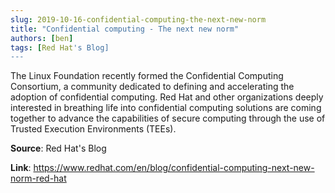 ```yaml
---
slug: 2019-10-16-confidential-computing-the-next-new-norm
title: "Confidential computing - The next new norm"
authors: [ben]
tags: [Red Hat's Blog]
---
```

The Linux Foundation recently formed the Confidential Computing Consortium, a community dedicated to defining and accelerating the adoption of confidential computing. Red Hat and other organizations deeply interested in breathing life into confidential computing solutions are coming together to advance the capabilities of secure computing through the use of Trusted Execution Environments (TEEs).

**Source**: Red Hat's Blog

**Link**: https://www.redhat.com/en/blog/confidential-computing-next-new-norm-red-hat